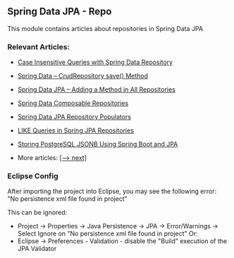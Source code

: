 ## Spring Data JPA - Repo

This module contains articles about repositories in Spring Data JPA 

### Relevant Articles:
- [Case Insensitive Queries with Spring Data Repository](https://www.baeldung.com/spring-data-case-insensitive-queries)
- [Spring Data – CrudRepository save() Method](https://www.baeldung.com/spring-data-crud-repository-save)
- [Spring Data JPA – Adding a Method in All Repositories](https://www.baeldung.com/spring-data-jpa-method-in-all-repositories)
- [Spring Data Composable Repositories](https://www.baeldung.com/spring-data-composable-repositories)
- [Spring Data JPA Repository Populators](https://www.baeldung.com/spring-data-jpa-repository-populators)
- [LIKE Queries in Spring JPA Repositories](https://www.baeldung.com/spring-jpa-like-queries)
- [Storing PostgreSQL JSONB Using Spring Boot and JPA](https://www.baeldung.com/spring-boot-jpa-storing-postgresql-jsonb)

- More articles: [[--> next]](../spring-data-jpa-repo-2)

### Eclipse Config 
After importing the project into Eclipse, you may see the following error:  
"No persistence xml file found in project"

This can be ignored: 
- Project -> Properties -> Java Persistence -> JPA -> Error/Warnings -> Select Ignore on "No persistence xml file found in project"
Or: 
- Eclipse -> Preferences - Validation - disable the "Build" execution of the JPA Validator 
